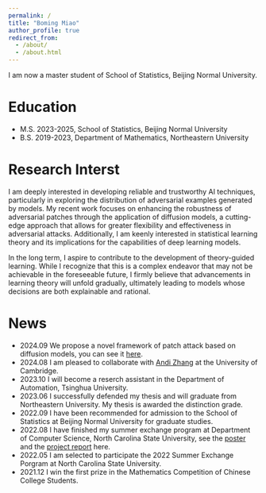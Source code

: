 ```yaml
---
permalink: /
title: "Boming Miao"
author_profile: true
redirect_from: 
  - /about/
  - /about.html
---
```

I am now a master student of School of Statistics, Beijing Normal University.

Education
=========

- M.S. 2023-2025, School of Statistics, Beijing Normal University
- B.S. 2019-2023, Department of Mathematics, Northeastern University

Research Interst
================

I am deeply interested in developing reliable and trustworthy AI techniques, particularly in exploring the distribution of adversarial examples generated by models. My recent work focuses on enhancing the robustness of adversarial patches through the application of diffusion models, a cutting-edge approach that allows for greater flexibility and effectiveness in adversarial attacks. Additionally, I am keenly interested in statistical learning theory and its implications for the capabilities of deep learning models.

In the long term, I aspire to contribute to the development of theory-guided learning. While I recognize that this is a complex endeavor that may not be achievable in the foreseeable future, I firmly believe that advancements in learning theory will unfold gradually, ultimately leading to models whose decisions are both explainable and rational.

News
====
- 2024.09 We propose a novel framework of patch attack based on diffusion models, you can see it [here](https://arxiv.org/abs/2409.07002).
- 2024.08 I am pleased to collaborate with [Andi Zhang](https://andi.ac/) at the University of Cambridge.
- 2023.10 I will become a reserch assistant in the Department of Automation, Tsinghua University.
- 2023.06 I successfully defended my thesis and will graduate from Northeastern University. My thesis is awarded the distinction grade.
- 2022.09 I have been recommended for admission to the School of Statistics at Beijing Normal University for graduate studies.
- 2022.08 I have finished my summer exchange program at Department of Computer Science, North Carolina State University, see the [poster](../files/Poster.pdf) and the [project report](../files/ProjectReport.pdf) here.
- 2022.05 I am selected to participate the 2022 Summer Exchange Porgram at North Carolina State University.
- 2021.12 I win the first prize in the Mathematics Competition of Chinese College Students.